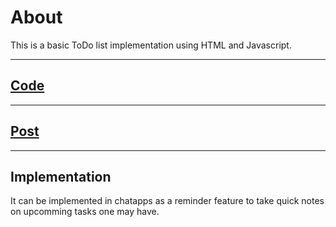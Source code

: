 # About

This is a basic ToDo list implementation using HTML and Javascript.

 ***

## <a href = "https://github.com/niyazbadar/days-of-code-streak/blob/main/Day%201/basic%20calculator.html">Code</a>

---

## <a href = "https://www.linkedin.com/posts/activity-7018250288264323072-Gjie?utm_source=share&utm_medium=member_desktop">Post</a>

---

## Implementation

It can be implemented in chatapps as a reminder feature to take quick notes on upcomming tasks one may have.

